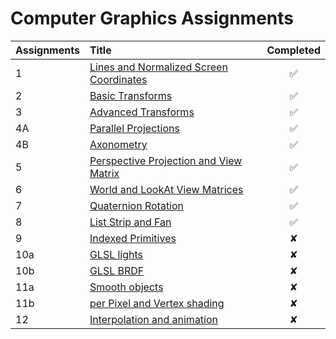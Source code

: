 # Computer Graphics Assignments

|Assignments|Title|Completed|
|:-|:-|:-:|
|1|[Lines and Normalized Screen Coordinates][1]|✅||
|2|[Basic Transforms][2]|✅|
|3|[Advanced Transforms][3]|✅|
|4A|[Parallel Projections][4a]|✅|
|4B|[Axonometry][4b]|✅|
|5|[Perspective Projection and View Matrix][5]|✅|
|6|[World and LookAt View Matrices][6]|✅|
|7|[Quaternion Rotation][7]|✅|
|8|[List Strip and Fan][8]|✅|
|9|[Indexed Primitives][9]|✘|
|10a|[GLSL lights][10a]|✘|
|10b|[GLSL BRDF][10b]|✘|
|11a|[Smooth objects][11a]|✘|
|11b|[per Pixel and Vertex shading][11b]|✘|
|12|[Interpolation and animation][12]|✘|

[1]:https://github.com/MattRighetti/computer-graphics/tree/master/A1%20-%20%20Lines%20and%20Normalized%20Screen%20Coordinates
[2]:https://github.com/MattRighetti/computer-graphics/tree/master/A2%20-%20Basic%20Transforms
[3]:https://github.com/MattRighetti/computer-graphics/tree/master/A3%20-%20Advanced%20Transforms
[4a]:https://github.com/MattRighetti/computer-graphics/tree/master/A4a%20-%20Parallel%20Projections
[4b]:https://github.com/MattRighetti/computer-graphics/tree/master/A4b%20-%20Axonometry
[5]:https://github.com/MattRighetti/computer-graphics/tree/master/A5%20-%20Perspective%20Projection%20and%20View%20Matrix
[6]:https://github.com/MattRighetti/computer-graphics/tree/master/A6%20-%20World%20and%20LookAt%20View%20Matrices
[7]:https://github.com/MattRighetti/computer-graphics/tree/master/A7%20-%20Quaternion%20Rotation
[8]:https://github.com/MattRighetti/computer-graphics/tree/master/A8%20-%20List%20Strip%20and%20Fan
[9]:https://github.com/MattRighetti/computer-graphics/tree/master/A9%20-%20Indexed%20Primitives
[10a]:https://github.com/MattRighetti/computer-graphics/tree/master/A10a%20-%20GLSL%20lights
[10b]:https://github.com/MattRighetti/computer-graphics/tree/master/A10b%20-%20GLSL%20BRDF
[11a]:https://github.com/MattRighetti/computer-graphics/tree/master/A11a%20-%20Smooth%20objects
[11b]:https://github.com/MattRighetti/computer-graphics/tree/master/A11b%20-%20per%20Pixel%20and%20Vertex%20shading
[12]:https://github.com/MattRighetti/computer-graphics/tree/master/A12%20-%20Interpolation%20and%20animation
